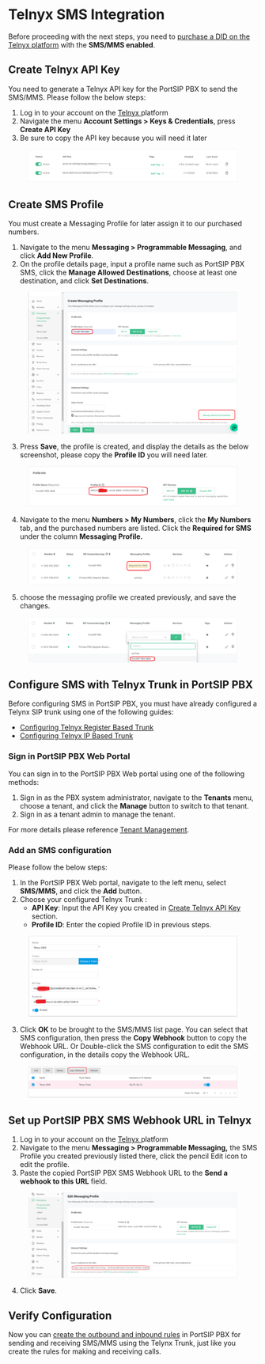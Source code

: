 # Telnyx SMS Integration

Before proceeding with the next steps, you need to [purchase a DID on the Telnyx platform](purchase-a-did-on-telnyx-platform.md) with the **SMS/MMS enabled**.

## Create Telnyx API Key

You need to generate a Telnyx API key for the PortSIP PBX to send the SMS/MMS. Please follow the below steps:

1. Log in to your account on the [Telnyx ](https://portal.telnyx.com/)platform
2. Navigate the menu **Account Settings > Keys & Credentials**, press **Create API Key**
3. Be sure to copy the API key because you will need it later

<figure><img src="../../../.gitbook/assets/telnyx-fig18.png" alt=""><figcaption></figcaption></figure>

## Create SMS Profile

You must create a Messaging Profile for later assign it to our purchased numbers.

1. Navigate to the menu **Messaging > Programmable Messaging**, and click **Add New Profile**.
2. On the profile details page, input a profile name such as PortSIP PBX SMS, click the **Manage Allowed Destinations**, choose at least one destination, and click **Set Destinations**.

<figure><img src="../../../.gitbook/assets/telnyx-fig19.png" alt=""><figcaption></figcaption></figure>

3. Press **Save**, the profile is created, and display the details as the below screenshot, please copy the **Profile ID** you will need later.

<figure><img src="../../../.gitbook/assets/telnyx-fig22.png" alt=""><figcaption></figcaption></figure>

4. Navigate to the menu **Numbers > My Numbers**, click the **My Numbers** tab, and the purchased numbers are listed. Click the **Required for SMS** under the column **Messaging Profile.**

<figure><img src="../../../.gitbook/assets/telnyx-fig20.png" alt=""><figcaption></figcaption></figure>

5. choose the messaging profile we created previously, and save the changes.

<figure><img src="../../../.gitbook/assets/telnyx-fig21.png" alt=""><figcaption></figcaption></figure>

## Configure SMS with Telnyx Trunk in PortSIP PBX

Before configuring SMS in PortSIP PBX, you must have already configured a Telynx SIP trunk using one of the following guides:

* [Configuring Telnyx Register Based Trunk](configuring-telnyx-register-authentication-trunk.md)
* [Configuring Telnyx IP Based Trunk](configuring-telnyx-ip-authentication-trunk.md)

### Sign in PortSIP PBX Web Portal

You can sign in to the PortSIP PBX Web portal using one of the following methods:

1. Sign in as the PBX system administrator, navigate to the **Tenants** menu, choose a tenant, and click the **Manage** button to switch to that tenant.
2. Sign in as a tenant admin to manage the tenant.

For more details please reference [Tenant Management](../../portsip-pbx-administration-guide/3-tenant-management/).

### Add an SMS configuration

Please follow the below steps:

1. In the PortSIP PBX Web portal, navigate to the left menu, select **SMS/MMS**, and click the **Add** button.&#x20;
2. Choose your configured Telnyx Trunk :
   * **API Key**: Input the API Key you created in [Create Telnyx API Key ](telnyx-sms-integration.md#create-telnyx-api-key)section.
   * **Profile ID**: Enter the copied Profile ID in previous steps.

<figure><img src="../../../.gitbook/assets/telnyx-fig23.png" alt=""><figcaption></figcaption></figure>

3. Click **OK** to be brought to the SMS/MMS list page. You can select that SMS configuration, then press the **Copy Webhook** button to copy the Webhook URL. Or Double-click the SMS configuration to edit the SMS configuration, in the details copy the Webhook URL.

<figure><img src="../../../.gitbook/assets/telnyx-fig24.png" alt=""><figcaption></figcaption></figure>

## Set up PortSIP PBX SMS Webhook URL in Telnyx

1. Log in to your account on the [Telnyx ](https://portal.telnyx.com/)platform
2. Navigate to the menu **Messaging > Programmable Messaging,** the SMS Profile you created previously listed there, click the pencil Edit icon to edit the profile.
3. Paste the copied PortSIP PBX SMS Webhook URL to the **Send a webhook to this URL** field.

<figure><img src="../../../.gitbook/assets/telnyx-fig25.png" alt=""><figcaption></figcaption></figure>

4. Click **Save**.

## Verify Configuration

Now you can [create the outbound and inbound rules](configuring-outbound-and-inbound-calls.md) in PortSIP PBX for sending and receiving SMS/MMS using the Telynx Trunk, just like you create the rules for making and receiving calls.

